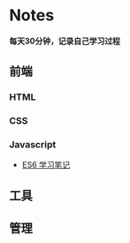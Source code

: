 # Notes
**每天30分钟，记录自己学习过程**

## 前端
### HTML

### CSS

### Javascript
- [ES6 学习笔记](http://www.wangenbo.com)


## 工具

## 管理